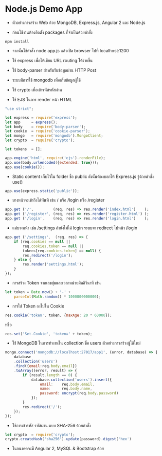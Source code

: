 # Node.js Demo App

- ตัวอย่างการสร้าง Web ด้วย MongoDB, Express.js, Angular 2 และ Node.js

- ก่อนใช้งานต้องติดตั้ง packages ที่จำเป็นด้วยคำสั่ง
```
npm install
```
- จากนั้นใช้คำสั่ง node app.js แล้วเปิด browser ไปที่ localhost:1200

- ใช้ express เพื่อให้เขียน URL routing ได้ง่ายขึ้น
- ใช้ body-parser สำหรับรับข้อมูลผ่าน HTTP Post
- ระบบมีการใช้ mongodb เพื่อเก็บข้อมูลผู้ใช้
- ใช้ crypto เพื่อเข้ารหัสรหัสผ่าน
- ใช้ EJS ในการ render หน้า HTML
```javascript
"use strict";

let express = require('express');
let app     = express();
let body    = require('body-parser');
let cookie  = require('cookie-parser');
let mongo   = require('mongodb').MongoClient;
let crypto  = require('crypto');

let tokens  = [];

app.engine('html', require('ejs').renderFile);
app.use(body.urlencoded({extended: true}));
app.use(cookie());
```

- Static content เก็บไว้ใน folder ชื่อ public ดังนั้นต้องบอกให้ Express.js รู้ด้วยคำสั่ง use()
```javascript
app.use(express.static('public'));
```

- บางหน้าจะเข้าถึงได้ทันที เช่น / หรือ /login หรือ /register
```javascript
app.get ('/',         (req, res) => res.render('index.html')    );
app.get ('/register', (req, res) => res.render('register.html') );
app.get ('/login',    (req, res) => res.render('login.html')    );
```

- แต่บางหน้า เช่น /settings ถ้ายังไม่ได้ login ระบบจะ redirect ไปหน้า /login
```javascript
app.get ('/settings',  (req, res) => {
	if (req.cookies == null ||
		req.cookies.token == null ||
		tokens[req.cookies.token] == null) {
		res.redirect('/login');
	} else {
		res.render('settings.html');
	}
});
```

- การสร้าง Token จากเลขสุ่มและเวลาหน่วยมิลลิวินาที เช่น
```javascript
let token = Date.now() + '-' +
	parseInt(Math.random() * 1000000000000);
```

- การใส่ Token ลงไปใน Cookie
```javascript
res.cookie('token', token, {maxAge: 20 * 60000});
```
หรือ
```javascript
res.set('Set-Cookie', 'token=' + token);
```

- ใช้ MongoDB ในการทำงานใน collection ชื่อ users ตัวอย่างการสร้างผู้ใช้ใหม่
```javascript
mongo.connect('mongodb://localhost:27017/app1', (error, database) => {
	database
	.collection('users')
	.find({email:req.body.email})
	.toArray((error, result) => {
		if (result.length == 0) {
			database.collection('users').insert({
				email:    req.body.email,
				name:     req.body.name,
				password: encrypt(req.body.password)
			});
		}
		res.redirect('/');
	});
});
```

- ใช้การเข้ารหัส รหัสผ่าน แบบ SHA-256 ด้วยคำสั่ง
```javascript
let crypto  = require('crypto');
crypto.createHash('sha256').update(password).digest('hex')
```

- ในอนาคตจะมี Angular 2, MySQL & Bootstrap ด้วย
